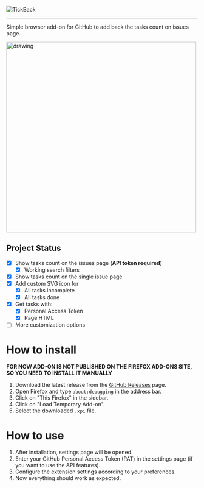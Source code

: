 ![TickBack](https://github.com/user-attachments/assets/e404f8b3-2a68-4b63-b6a9-e6c30c7957b3)

---

Simple browser add-on for GitHub to add back the tasks count on issues page.

<img src="https://github.com/user-attachments/assets/d666c9f3-7ce8-4ed9-8e71-948ed3c15d8f" alt="drawing" width="500"/>

## Project Status

- [x] Show tasks count on the issues page (__API token required__)
    - [x] Working search filters
- [x] Show tasks count on the single issue page 
- [x] Add custom SVG icon for
    - [x] All tasks incomplete
    - [x] All tasks done
- [x] Get tasks with:
    - [x] Personal Access Token
    - [x] Page HTML
- [ ] More customization options

# How to install

**FOR NOW ADD-ON IS NOT PUBLISHED ON THE FIREFOX ADD-ONS SITE, SO YOU NEED TO INSTALL IT MANUALLY**

1. Download the latest release from the [GitHub Releases](https://github.com/Ja-Tar/TickBack/releases) page.
2. Open Firefox and type `about:debugging` in the address bar.
3. Click on "This Firefox" in the sidebar.
4. Click on "Load Temporary Add-on".
5. Select the downloaded `.xpi` file.

# How to use

1. After installation, settings page will be opened.
2. Enter your GitHub Personal Access Token (PAT) in the settings page (if you want to use the API features).
3. Configure the extension settings according to your preferences.
4. Now everything should work as expected.
